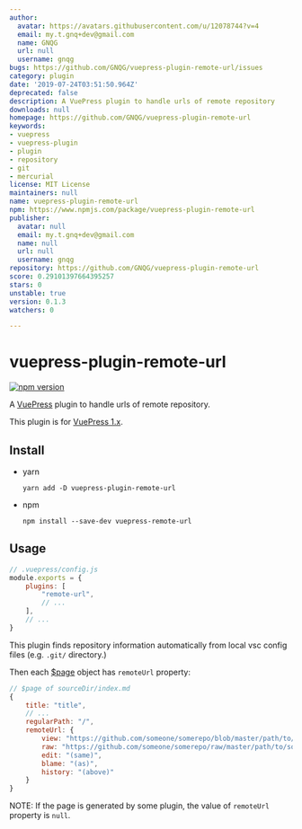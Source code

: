 ```yaml
---
author:
  avatar: https://avatars.githubusercontent.com/u/12078744?v=4
  email: my.t.gnq+dev@gmail.com
  name: GNQG
  url: null
  username: gnqg
bugs: https://github.com/GNQG/vuepress-plugin-remote-url/issues
category: plugin
date: '2019-07-24T03:51:50.964Z'
deprecated: false
description: A VuePress plugin to handle urls of remote repository
downloads: null
homepage: https://github.com/GNQG/vuepress-plugin-remote-url
keywords:
- vuepress
- vuepress-plugin
- plugin
- repository
- git
- mercurial
license: MIT License
maintainers: null
name: vuepress-plugin-remote-url
npm: https://www.npmjs.com/package/vuepress-plugin-remote-url
publisher:
  avatar: null
  email: my.t.gnq+dev@gmail.com
  name: null
  url: null
  username: gnqg
repository: https://github.com/GNQG/vuepress-plugin-remote-url
score: 0.29101397664395257
stars: 0
unstable: true
version: 0.1.3
watchers: 0

---
```


# vuepress-plugin-remote-url

[![npm version](https://badge.fury.io/js/vuepress-plugin-remote-url.svg)](https://badge.fury.io/js/vuepress-plugin-remote-url)

A [VuePress](https://github.com/vuejs/vuepress) plugin to handle urls of remote repository.

This plugin is for [VuePress 1.x](https://v1.vuepress.vuejs.org/).

## Install

* yarn

    `yarn add -D vuepress-plugin-remote-url`

* npm

    `npm install --save-dev vuepress-remote-url`

## Usage

```javascript
// .vuepress/config.js
module.exports = {
    plugins: [
        "remote-url",
        // ...
    ],
    // ...
}
```

This plugin finds repository information automatically from local vsc config files (e.g. `.git/` directory.)

Then each [$page](https://v1.vuepress.vuejs.org/guide/global-computed.html#page) object has `remoteUrl` property:

```javascript
// $page of sourceDir/index.md
{
    title: "title",
    // ...
    regularPath: "/",
    remoteUrl: {
        view: "https://github.com/someone/somerepo/blob/master/path/to/sourceDir/index.md",
        raw: "https://github.com/someone/somerepo/raw/master/path/to/sourceDir/index.md",
        edit: "(same)",
        blame: "(as)",
        history: "(above)"
    }
}
```

NOTE: If the page is generated by some plugin, the value of `remoteUrl` property is `null`.
